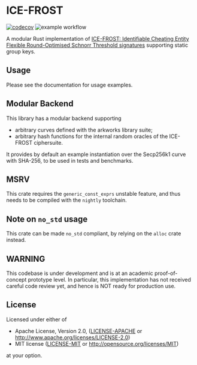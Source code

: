 
# ICE-FROST

[![codecov](https://codecov.io/gh/topos-network/ice_frost/branch/main/graph/badge.svg?token=CP8FGXD8VP)](https://codecov.io/gh/topos-network/ice_frost)
![example workflow](https://github.com/topos-network/ice_frost/actions/workflows/ci.yml/badge.svg)

A modular Rust implementation of [ICE-FROST: Identifiable Cheating Entity Flexible Round-Optimised Schnorr Threshold signatures](https://eprint.iacr.org/2021/1658) supporting static group keys.

## Usage

Please see the documentation for usage examples.

## Modular Backend

This library has a modular backend supporting

- arbitrary curves defined with the arkworks library suite;
- arbitrary hash functions for the internal random oracles of the ICE-FROST ciphersuite.

It provides by default an example instantiation over the Secp256k1 curve with SHA-256, to be used in tests and benchmarks.

## MSRV

This crate requires the `generic_const_exprs` unstable feature, and thus needs to be compiled with the `nightly` toolchain.

## Note on `no_std` usage

This crate can be made `no_std` compliant, by relying on the `alloc` crate instead.

## WARNING

This codebase is under development and is at an academic proof-of-concept prototype level.
In particular, this implementation has not received careful code review yet, and hence is NOT ready for production use.

## License

Licensed under either of

- Apache License, Version 2.0, ([LICENSE-APACHE](LICENSE-APACHE) or <http://www.apache.org/licenses/LICENSE-2.0>)
- MIT license ([LICENSE-MIT](LICENSE-MIT) or <http://opensource.org/licenses/MIT>)

at your option.
